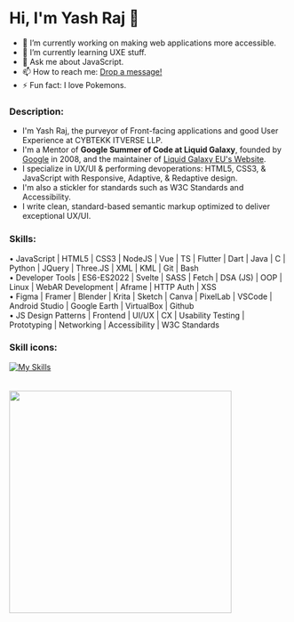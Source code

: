 # Hi, I'm Yash Raj 👋

- 🔭 I’m currently working on making web applications more accessible.
- 🌱 I’m currently learning UXE stuff.
- 💬 Ask me about JavaScript.
- 📫 How to reach me: [Drop a message!](https://www.linkedin.com/in/yash-raj-bharti-5693b6183/)
- ⚡ Fun fact: I love Pokemons.

### Description:
* I'm Yash Raj, the purveyor of Front-facing applications and good User Experience at CYBTEKK ITVERSE LLP.
* I'm a Mentor of **Google Summer of Code at Liquid Galaxy**, founded by [Google](https://www.google.com) in 2008, and the maintainer of [Liquid Galaxy EU's Website](https://www.liquidgalaxy.eu).
* I specialize in UX/UI & performing devoperations: HTML5, CSS3, & JavaScript with Responsive, Adaptive, & Redaptive design. 
* I'm also a stickler for standards such as W3C Standards and Accessibility.
* I write clean, standard-based semantic markup optimized to deliver exceptional UX/UI.
  
### Skills:     
• JavaScript | HTML5 | CSS3 | NodeJS | Vue | TS | Flutter | Dart | Java | C | Python | JQuery | Three.JS | XML | KML | Git | Bash   
• Developer Tools | ES6-ES2022 | Svelte | SASS | Fetch | DSA (JS) | OOP | Linux | WebAR Development | Aframe | HTTP Auth | XSS   
• Figma | Framer | Blender | Krita | Sketch | Canva | PixelLab | VSCode | Android Studio | Google Earth | VirtualBox | Github   
• JS Design Patterns | Frontend | UI/UX | CX | Usability Testing | Prototyping | Networking | Accessibility | W3C Standards   

### Skill icons:
[![My Skills](https://skillicons.dev/icons?i=js,html,css,nodejs,vue,ts,flutter,dart,java,c,python,jquery,threejs,git,bash,svelte,sass,linux,figma,blender,vscode,androidstudio,github,replit,netlify)](https://skillicons.dev)    
&nbsp;
&nbsp;     
&nbsp;  
<img src="https://github-readme-stats.vercel.app/api?username=yashrajbharti&show_icons=true&theme=dark" width="400">

